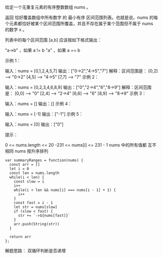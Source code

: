 给定一个无重复元素的有序整数数组 nums 。

返回 恰好覆盖数组中所有数字 的 最小有序 区间范围列表。也就是说，nums 的每个元素都恰好被某个区间范围所覆盖，并且不存在属于某个范围但不属于 nums 的数字 x 。

列表中的每个区间范围 [a,b] 应该按如下格式输出：

"a->b" ，如果 a != b
"a" ，如果 a == b
 

示例 1：

输入：nums = [0,1,2,4,5,7]
输出：["0->2","4->5","7"]
解释：区间范围是：
[0,2] --> "0->2"
[4,5] --> "4->5"
[7,7] --> "7"
示例 2：

输入：nums = [0,2,3,4,6,8,9]
输出：["0","2->4","6","8->9"]
解释：区间范围是：
[0,0] --> "0"
[2,4] --> "2->4"
[6,6] --> "6"
[8,9] --> "8->9"
示例 3：

输入：nums = []
输出：[]
示例 4：

输入：nums = [-1]
输出：["-1"]
示例 5：

输入：nums = [0]
输出：["0"]
 

提示：

0 <= nums.length <= 20
-231 <= nums[i] <= 231 - 1
nums 中的所有值都 互不相同
nums 按升序排列

```
var summaryRanges = function(nums) {
  const arr = []
  let i = 0
  const len = nums.length
  while(i < len) {
    const slow = i
    i++
    while(i < len && nums[i] === nums[i - 1] + 1) {
      i++
    }
    const fast = i - 1
    let str = nums[slow]
    if (slow < fast) {
      str += `->${nums[fast]}`
    }
    arr.push(String(str))
  }

  return arr
};
```

解题思路： 双循环判断是否递增